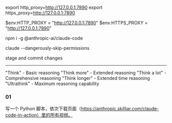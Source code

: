 export http_proxy=http://127.0.0.1:7890
export https_proxy=http://127.0.0.1:7890

$env:HTTP_PROXY = "http://127.0.0.1:7890"
$env:HTTPS_PROXY = "http://127.0.0.1:7890"


npm i -g @anthropic-ai/claude-code

claude --dangerously-skip-permissions

stage and commit changes

---

"Think" - Basic reasoning
"Think more" - Extended reasoning
"Think a lot" - Comprehensive reasoning
"Think longer" - Extended time reasoning
"Ultrathink" - Maximum reasoning capability



### 01

写一个 Python 脚本，依次下载页面（https://anthropic.skilljar.com/claude-code-in-action）里的所有视频。